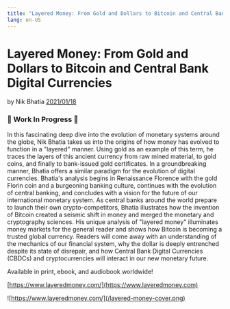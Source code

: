 ```yaml
---
title: "Layered Money: From Gold and Dollars to Bitcoin and Central Bank Digital Currencies"
lang: en-US
---
```


# Layered Money: From Gold and Dollars to Bitcoin and Central Bank Digital Currencies

by Nik Bhatia [2021/01/18](https://www.amazon.com/dp/1736110527/)

<LanguageDropdown/>

### 🚧 Work In Progress 🚧

In this fascinating deep dive into the evolution of monetary systems around the globe, Nik Bhatia takes us into the origins of how money has evolved to function in a "layered" manner. Using gold as an example of this term, he traces the layers of this ancient currency from raw mined material, to gold coins, and finally to bank-issued gold certificates. In a groundbreaking manner, Bhatia offers a similar paradigm for the evolution of digital currencies. Bhatia's analysis begins in Renaissance Florence with the gold Florin coin and a burgeoning banking culture, continues with the evolution of central banking, and concludes with a vision for the future of our international monetary system. As central banks around the world prepare to launch their own crypto-competitors, Bhatia illustrates how the invention of Bitcoin created a seismic shift in money and merged the monetary and cryptography sciences. His unique analysis of "layered money" illuminates money markets for the general reader and shows how Bitcoin is becoming a trusted global currency. Readers will come away with an understanding of the mechanics of our financial system, why the dollar is deeply entrenched despite its state of disrepair, and how Central Bank Digital Currencies (CBDCs) and cryptocurrencies will interact in our new monetary future.

Available in print, ebook, and audiobook worldwide!

[https://www.layeredmoney.com/](https://www.layeredmoney.com)

![https://www.layeredmoney.com/](/layered-money-cover.png)